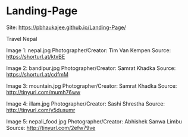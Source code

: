 # Landing-Page
Site: https://pbhaukajee.github.io/Landing-Page/

Travel Nepal

Image 1: nepal.jpg
Photographer/Creator: Tim Van Kempen
Source: https://shorturl.at/ktxBE

Image 2: bandipur.jpg
Photographer/Creator: Samrat Khadka
Source: https://shorturl.at/cdfmM

Image 3: mountain.jpg
Photographer/Creator: Samrat Khadka
Source: http://tinyurl.com/mumh76ww

Image 4: illam.jpg
Photographer/Creator: Sashi Shrestha
Source: http://tinyurl.com/y5dusumr

Image 5: nepali_food.jpg
Photographer/Creator: Abhishek Sanwa Limbu
Source: http://tinyurl.com/2efw79ve
